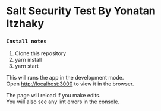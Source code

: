 # Salt Security Test By Yonatan Itzhaky

### `Install notes`

1. Clone this repository
2. yarn install
3. yarn start

This will runs the app in the development mode.\
Open [http://localhost:3000](http://localhost:3000) to view it in the browser.

The page will reload if you make edits.\
You will also see any lint errors in the console.
